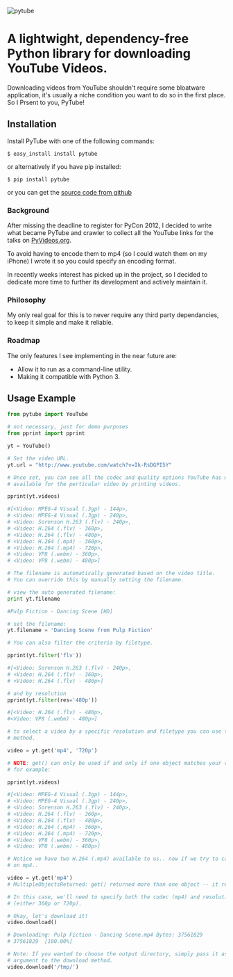 ![pytube](https://s3.amazonaws.com/assets.nickficano.com/pytube_logo.png)

# A lightwight, dependency-free Python library for downloading YouTube Videos.

Downloading videos from YouTube shouldn't require some bloatware application,
it's usually a niche condition you want to do so in the first place. So I 
Prsent to you, PyTube!



## Installation
Install PyTube with one of the following commands:
```
$ easy_install install pytube
```
or alternatively if you have pip installed:
```
$ pip install pytube
```

or you can get the [source code from github](https://github.com/NFicano/python-youtube-download)

### Background

After missing the deadline to register for PyCon 2012, I decided to write what
became PyTube and crawler to collect all the YouTube links for the talks
on [PyVideos.org](http://pyvideo.org/).

To avoid having to encode them to mp4 (so I could watch them on my iPhone)
I wrote it so you could specify an encoding format.

In recently weeks interest has picked up in the project, so I decided to
dedicate more time to further its development and actively maintain it.

### Philosophy

My only real goal for this is to never require any third party dependancies,
to keep it simple and make it reliable.

### Roadmap

The only features I see implementing in the near future are:

- Allow it to run as a command-line utility. 
- Making it compatible with Python 3.

## Usage Example

``` python
from pytube import YouTube

# not necessary, just for demo purposes
from pprint import pprint

yt = YouTube()

# Set the video URL.
yt.url = "http://www.youtube.com/watch?v=Ik-RsDGPI5Y"

# Once set, you can see all the codec and quality options YouTube has made
# available for the perticular video by printing videos.

pprint(yt.videos)

#[<Video: MPEG-4 Visual (.3gp) - 144p>,
# <Video: MPEG-4 Visual (.3gp) - 240p>,
# <Video: Sorenson H.263 (.flv) - 240p>,
# <Video: H.264 (.flv) - 360p>,
# <Video: H.264 (.flv) - 480p>,
# <Video: H.264 (.mp4) - 360p>,
# <Video: H.264 (.mp4) - 720p>,
# <Video: VP8 (.webm) - 360p>,
# <Video: VP8 (.webm) - 480p>]

# The filename is automatically generated based on the video title.
# You can override this by manually setting the filename.

# view the auto generated filename:
print yt.filename

#Pulp Fiction - Dancing Scene [HD]

# set the filename:
yt.filename = 'Dancing Scene from Pulp Fiction'

# You can also filter the criteria by filetype.

pprint(yt.filter('flv'))

#[<Video: Sorenson H.263 (.flv) - 240p>,
# <Video: H.264 (.flv) - 360p>,
# <Video: H.264 (.flv) - 480p>]

# and by resolution
pprint(yt.filter(res='480p'))

#[<Video: H.264 (.flv) - 480p>, 
#<Video: VP8 (.webm) - 480p>]

# to select a video by a specific resolution and filetype you can use the get
# method.

video = yt.get('mp4', '720p')

# NOTE: get() can only be used if and only if one object matches your criteria.
# for example:

pprint(yt.videos)

#[<Video: MPEG-4 Visual (.3gp) - 144p>,
# <Video: MPEG-4 Visual (.3gp) - 240p>,
# <Video: Sorenson H.263 (.flv) - 240p>,
# <Video: H.264 (.flv) - 360p>,
# <Video: H.264 (.flv) - 480p>,
# <Video: H.264 (.mp4) - 360p>,
# <Video: H.264 (.mp4) - 720p>,
# <Video: VP8 (.webm) - 360p>,
# <Video: VP8 (.webm) - 480p>]

# Notice we have two H.264 (.mp4) available to us.. now if we try to call get()
# on mp4..

video = yt.get('mp4')
# MultipleObjectsReturned: get() returned more than one object -- it returned 2!

# In this case, we'll need to specify both the codec (mp4) and resolution
# (either 360p or 720p).

# Okay, let's download it!
video.download()

# Downloading: Pulp Fiction - Dancing Scene.mp4 Bytes: 37561829
# 37561829  [100.00%]

# Note: If you wanted to choose the output directory, simply pass it as an 
# argument to the download method.
video.download('/tmp/')
```
